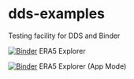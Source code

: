 # dds-examples
Testing facility for DDS and Binder

[![Binder](https://mybinder.org/badge_logo.svg)](https://mybinder.org/v2/gh/MMStojiljkovic/dds-examples/main?filepath=era5%2Fera5-explorer-simple.ipynb) ERA5 Explorer

[![Binder](https://mybinder.org/badge_logo.svg)](https://hub.gke2.mybinder.org/user/mmstojiljkovic-dds-examples-e8cqydnu/apps/era5/era5-explorer-simple.ipynb?appmode_scroll=0) ERA5 Explorer (App Mode)
